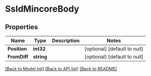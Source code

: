 # SsIdMincoreBody

## Properties

 Name         | Type       | Description | Notes                        
--------------|------------|-------------|------------------------------
 **Position** | **int32**  |             | [optional] [default to null] 
 **FromDiff** | **string** |             | [optional] [default to null] 

[[Back to Model list]](../README.md#documentation-for-models) [[Back to API list]](../README.md#documentation-for-api-endpoints) [[Back to README]](../README.md)

